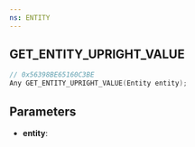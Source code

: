 ```yaml
---
ns: ENTITY
---
```

## GET_ENTITY_UPRIGHT_VALUE

```c
// 0x56398BE65160C3BE
Any GET_ENTITY_UPRIGHT_VALUE(Entity entity);
```

## Parameters
* **entity**:
